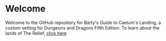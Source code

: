 # Welcome

Welcome to the GitHub repository for Barty's Guide to Caelum's Landing, a custom setting for Dungeons and Dragons Fifth Edition. To learn about the lands of The Relief, [click here](https://archbardinexile.github.io/BGCL/)
